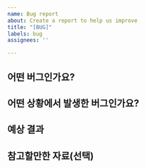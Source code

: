 ```yaml
---
name: Bug report
about: Create a report to help us improve
title: "[BUG]"
labels: bug
assignees: ''

---
```


## 어떤 버그인가요?

[//]: # (> 어떤 버그인지 간결하게 설명해주세요)

## 어떤 상황에서 발생한 버그인가요?

[//]: # (> &#40;가능하면&#41; Given-When-Then 형식으로 서술해주세요)

## 예상 결과

[//]: # (> 예상했던 정상적인 결과가 어떤 것이었는지 설명해주세요)

## 참고할만한 자료(선택)
